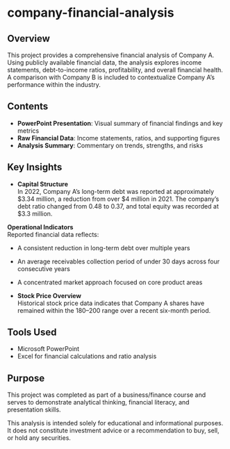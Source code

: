 # company-financial-analysis

## Overview  
This project provides a comprehensive financial analysis of Company A. Using publicly available financial data, the analysis explores income statements, debt-to-income ratios, profitability, and overall financial health. A comparison with Company B is included to contextualize Company A’s performance within the industry.

## Contents  
- **PowerPoint Presentation**: Visual summary of financial findings and key metrics  
- **Raw Financial Data**: Income statements, ratios, and supporting figures  
- **Analysis Summary**: Commentary on trends, strengths, and risks  

## Key Insights  
- **Capital Structure**  
In 2022, Company A’s long-term debt was reported at approximately $3.34 million, a reduction from over $4 million in 2021. The company’s debt ratio changed from 0.48 to 0.37, and total equity was recorded at $3.3 million.

**Operational Indicators**  
  Reported financial data reflects:
  - A consistent reduction in long-term debt over multiple years  
  - An average receivables collection period of under 30 days across four consecutive years  
  - A concentrated market approach focused on core product areas

- **Stock Price Overview**  
  Historical stock price data indicates that Company A shares have remained within the $180–$200 range over a recent six-month period.

## Tools Used  
- Microsoft PowerPoint  
- Excel for financial calculations and ratio analysis  

## Purpose  
This project was completed as part of a business/finance course and serves to demonstrate analytical thinking, financial literacy, and presentation skills.

This analysis is intended solely for educational and informational purposes. It does not constitute investment advice or a recommendation to buy, sell, or hold any securities.
